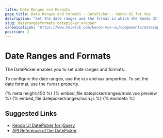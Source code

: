 ```yaml
---
title: Date Ranges and Formats
page_title: Date Ranges and Formats - DatePicker - Kendo UI for Vue
description: "Set the date ranges and the format in which the Kendo UI DatePicker wrapper for Vue renders them."
slug: daterangesformats_datepicker_wrapper
canonicalLink: "https://www.telerik.com/kendo-vue-ui/components/dateinputs/datepicker/date-ranges/"
position: 2
---
```


<div><WrapperBanner link="/kendo-vue-ui/components/dateinputs/datepicker/date-ranges"></WrapperBanner></div>

# Date Ranges and Formats

The DatePicker enables you to set date ranges and formats.

To configure the date ranges, use the `min` and `max` properties. To set the date format, use the `format` property.


{% meta height:450 %}
{% embed_file datepicker/ranges/main.vue preview %}
{% embed_file datepicker/ranges/main.js %}
{% endmeta %}

## Suggested Links

* [Kendo UI DatePicker for jQuery](https://docs.telerik.com/kendo-ui/controls/editors/datepicker/overview)
* [API Reference of the DatePicker](https://docs.telerik.com/kendo-ui/api/javascript/ui/datepicker)
